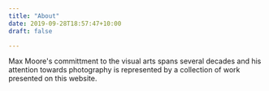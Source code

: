 ```yaml
---
title: "About"
date: 2019-09-28T18:57:47+10:00
draft: false

---
```


Max Moore's committment to the visual arts spans several decades and his attention towards photography is represented by a collection of work presented on this website. 